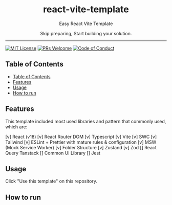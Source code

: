 <div align="center">
<h1>react-vite-template</h1>

<p>Easy React Vite Template</p>
<p>Skip preparing, Start building your solution.</p>
</div>

---

[![MIT License][license-badge]][license]
[![PRs Welcome][prs-badge]][prs]
[![Code of Conduct][coc-badge]][coc]


## Table of Contents

<!-- START doctoc generated TOC please keep comment here to allow auto update -->
<!-- DON'T EDIT THIS SECTION, INSTEAD RE-RUN doctoc TO UPDATE -->

- [Table of Contents](#table-of-contents)
- [Features](#features)
- [Usage](#usage)
- [How to run](#how-to-run)

<!-- END doctoc generated TOC please keep comment here to allow auto update -->



## Features

This template included most used libraries and pattern that commonly used, which are:

[v] React (v18)
[v] React Router DOM
[v] Typescript
[v] Vite
[v] SWC
[v] Tailwind
[v] ESLint + Prettier with mature rules & configuration
[v] MSW (Mock Service Worker)
[v] Folder Structure
[v] Zustand
[v] Zod
[] React Query Tanstack
[] Common UI Library
[] Jest


## Usage

Click "Use this template" on this repository.


## How to run


[license-badge]: https://img.shields.io/npm/l/react-vite-starter.svg?style=flat-square
[license]: https://github.com/fyfirman/react-vite-starter/blob/master/LICENSE
[prs-badge]: https://img.shields.io/badge/PRs-welcome-brightgreen.svg?style=flat-square
[prs]: http://makeapullrequest.com
[coc-badge]: https://img.shields.io/badge/code%20of-conduct-ff69b4.svg?style=flat-square
[coc]: https://github.com/fyfirman/react-vite-starter/blob/master/other/CODE_OF_CONDUCT.md
